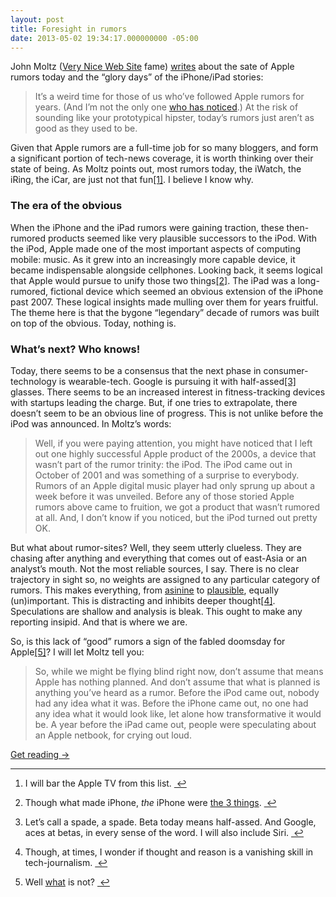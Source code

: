 ```yaml
---
layout: post
title: Foresight in rumors
date: 2013-05-02 19:34:17.000000000 -05:00
---
```

<p>John Moltz (<a href="http://verynicewebsite.net/">Very Nice Web Site</a> fame) <a href="http://www.macworld.com/article/2036307/the-sad-state-of-apple-rumors.html">writes</a> about the sate of Apple rumors today and the &#8220;glory days&#8221; of the iPhone/iPad stories:</p>

<blockquote>
<p>It’s a weird time for those of us who’ve followed Apple rumors for years. (And I&#8217;m not the only one <a href="http://www.muleradio.net/thetalkshow/37/">who has noticed</a>.) At the risk of sounding like your prototypical hipster, today’s rumors just aren’t as good as they used to be.</p>
</blockquote>

<p>Given that Apple rumors are a full-time job for so many bloggers, and form a significant portion of tech-news coverage, it is worth thinking over their state of being. As Moltz points out, most rumors today, the iWatch, the iRing, the iCar, are just not that fun<a href="#fn:1" id="fnref:1" title="see footnote" class="footnote">[1]</a>. I believe I know why.</p>

<h3>The era of the obvious</h3>

<p>When the iPhone and the iPad rumors were gaining traction, these then-rumored products seemed like very plausible successors to the iPod. With the iPod, Apple made one of the most important aspects of computing mobile: music. As it grew into an increasingly more capable device, it became indispensable alongside cellphones. Looking back, it seems logical that Apple would pursue to unify those two things<a href="#fn:2" id="fnref:2" title="see footnote" class="footnote">[2]</a>. The iPad was a long-rumored, fictional device which seemed an obvious extension of the iPhone past 2007. These logical insights made mulling over them for years fruitful. The theme here is that the bygone &#8220;legendary&#8221; decade of rumors was built on top of the obvious. Today, nothing is.</p>

<h3>What&#8217;s next? Who knows!</h3>

<p>Today, there seems to be a consensus that the next phase in consumer-technology is wearable-tech. Google is pursuing it with half-assed<a href="#fn:3" id="fnref:3" title="see footnote" class="footnote">[3]</a> glasses. There seems to be an increased interest in fitness-tracking devices with startups leading the charge. But, if one tries to extrapolate, there doesn&#8217;t seem to be an obvious line of progress. This is not unlike before the iPod was announced. In Moltz&#8217;s words:</p>

<blockquote>
<p>Well, if you were paying attention, you might have noticed that I left out one highly successful Apple product of the 2000s, a device that wasn’t part of the rumor trinity: the iPod. The iPod came out in October of 2001 and was something of a surprise to everybody. Rumors of an Apple digital music player had only sprung up about a week before it was unveiled. Before any of those storied Apple rumors above came to fruition, we got a product that wasn’t rumored at all. And, I don’t know if you noticed, but the iPod turned out pretty OK.</p>
</blockquote>

<p>But what about rumor-sites? Well, they seem utterly clueless. They are chasing after anything and everything that comes out of east-Asia or an analyst&#8217;s mouth. Not the most reliable sources, I say. There is no clear trajectory in sight so, no weights are assigned to any particular category of rumors. This makes everything, from <a href="http://www.forbes.com/sites/timworstall/2013/04/04/is-this-apples-itv-screen-ipad-and-iring/">asinine</a> to <a href="http://daringfireball.net/2012/05/bigger_display_iphone_thing_wwdc">plausible</a>, equally (un)important. This is distracting and inhibits deeper thought<a href="#fn:4" id="fnref:4" title="see footnote" class="footnote">[4]</a>. Speculations are shallow and analysis is bleak. This ought to make any reporting insipid. And that is where we are.</p>

<p>So, is this lack of &#8220;good&#8221; rumors a sign of the fabled doomsday for Apple<a href="#fn:5" id="fnref:5" title="see footnote" class="footnote">[5]</a>? I will let Moltz tell you:</p>

<blockquote>
<p>So, while we might be flying blind right now, don’t assume that means Apple has nothing planned. And don’t assume that what is planned is anything you’ve heard as a rumor. Before the iPod came out, nobody had any idea what it was. Before the iPhone came out, no one had any idea what it would look like, let alone how transformative it would be. A year before the iPad came out, people were speculating about an Apple netbook, for crying out loud.</p>
</blockquote>

<p><a href="http://www.macworld.com/article/2036307/the-sad-state-of-apple-rumors.html">Get reading →</a></p>

<div class="footnotes">
<hr />
<ol>

<li id="fn:1">
<p>I will bar the Apple TV from this list. <a href="#fnref:1" title="return to article" class="reversefootnote">&#160;&#8617;</a></p>
</li>

<li id="fn:2">
<p>Though what made iPhone, <em>the</em> iPhone were <a href="http://www.youtube.com/watch?v=x7qPAY9JqE4&amp;feature=youtu.be&amp;t=2m28s">the 3 things</a>. <a href="#fnref:2" title="return to article" class="reversefootnote">&#160;&#8617;</a></p>
</li>

<li id="fn:3">
<p>Let&#8217;s call a spade, a spade. Beta today means half-assed. And Google, aces at betas, in every sense of the word. I will also include Siri. <a href="#fnref:3" title="return to article" class="reversefootnote">&#160;&#8617;</a></p>
</li>

<li id="fn:4">
<p>Though, at times, I wonder if thought and reason is a vanishing skill in tech-journalism. <a href="#fnref:4" title="return to article" class="reversefootnote">&#160;&#8617;</a></p>
</li>

<li id="fn:5">
<p>Well <a href="http://beta.fool.com/joekurtz/2013/04/29/samsungs-mediocre-s4-reviews-are-bad-news-for-appl/32639/?source=eogyholnk0000001">what</a> is not? <a href="#fnref:5" title="return to article" class="reversefootnote">&#160;&#8617;</a></p>
</li>

</ol>
</div>
